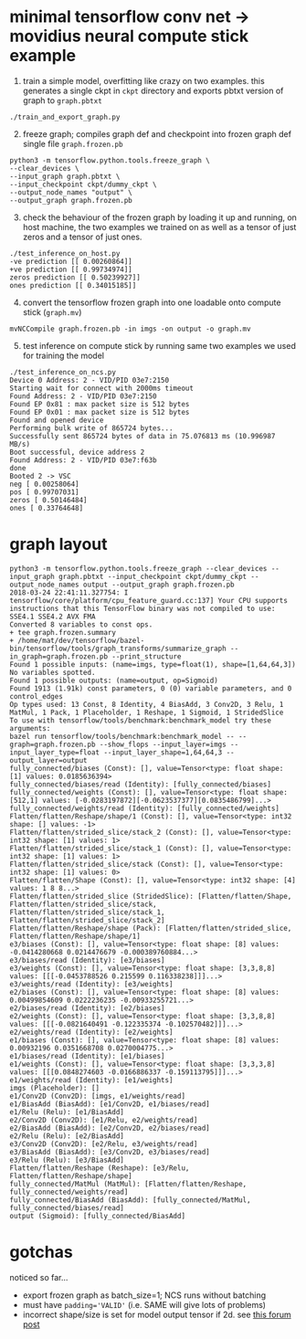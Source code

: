 # minimal tensorflow conv net -> movidius neural compute stick example

1. train a simple model, overfitting like crazy on two examples.
this generates a single ckpt in `ckpt` directory and exports
pbtxt version of graph to `graph.pbtxt`

```
./train_and_export_graph.py
```

2. freeze graph; compiles graph def and checkpoint into frozen graph def single file `graph.frozen.pb`

```
python3 -m tensorflow.python.tools.freeze_graph \
--clear_devices \
--input_graph graph.pbtxt \
--input_checkpoint ckpt/dummy_ckpt \
--output_node_names "output" \
--output_graph graph.frozen.pb
```

3. check the behaviour of the frozen graph by loading it up and running, on host machine,
the two examples we trained on as well as a tensor of just zeros and
a tensor of just ones.

```
./test_inference_on_host.py
-ve prediction [[ 0.00260864]]
+ve prediction [[ 0.99734974]]
zeros prediction [[ 0.50239927]]
ones prediction [[ 0.34015185]]
```

4. convert the tensorflow frozen graph into one loadable onto compute stick (`graph.mv`)

```
mvNCCompile graph.frozen.pb -in imgs -on output -o graph.mv
```

5. test inference on compute stick by running same two examples we used for training the model

```
./test_inference_on_ncs.py
Device 0 Address: 2 - VID/PID 03e7:2150
Starting wait for connect with 2000ms timeout
Found Address: 2 - VID/PID 03e7:2150
Found EP 0x81 : max packet size is 512 bytes
Found EP 0x01 : max packet size is 512 bytes
Found and opened device
Performing bulk write of 865724 bytes...
Successfully sent 865724 bytes of data in 75.076813 ms (10.996987 MB/s)
Boot successful, device address 2
Found Address: 2 - VID/PID 03e7:f63b
done
Booted 2 -> VSC
neg [ 0.00258064]
pos [ 0.99707031]
zeros [ 0.50146484]
ones [ 0.33764648]
```

# graph layout

```
python3 -m tensorflow.python.tools.freeze_graph --clear_devices --input_graph graph.pbtxt --input_checkpoint ckpt/dummy_ckpt --output_node_names output --output_graph graph.frozen.pb
2018-03-24 22:41:11.327754: I tensorflow/core/platform/cpu_feature_guard.cc:137] Your CPU supports instructions that this TensorFlow binary was not compiled to use: SSE4.1 SSE4.2 AVX FMA
Converted 8 variables to const ops.
+ tee graph.frozen.summary
+ /home/mat/dev/tensorflow/bazel-bin/tensorflow/tools/graph_transforms/summarize_graph --in_graph=graph.frozen.pb --print_structure
Found 1 possible inputs: (name=imgs, type=float(1), shape=[1,64,64,3])
No variables spotted.
Found 1 possible outputs: (name=output, op=Sigmoid)
Found 1913 (1.91k) const parameters, 0 (0) variable parameters, and 0 control_edges
Op types used: 13 Const, 8 Identity, 4 BiasAdd, 3 Conv2D, 3 Relu, 1 MatMul, 1 Pack, 1 Placeholder, 1 Reshape, 1 Sigmoid, 1 StridedSlice
To use with tensorflow/tools/benchmark:benchmark_model try these arguments:
bazel run tensorflow/tools/benchmark:benchmark_model -- --graph=graph.frozen.pb --show_flops --input_layer=imgs --input_layer_type=float --input_layer_shape=1,64,64,3 --output_layer=output
fully_connected/biases (Const): [], value=Tensor<type: float shape: [1] values: 0.0185636394>
fully_connected/biases/read (Identity): [fully_connected/biases]
fully_connected/weights (Const): [], value=Tensor<type: float shape: [512,1] values: [-0.0283197872][-0.0623537377][0.0835486799]...>
fully_connected/weights/read (Identity): [fully_connected/weights]
Flatten/flatten/Reshape/shape/1 (Const): [], value=Tensor<type: int32 shape: [] values: -1>
Flatten/flatten/strided_slice/stack_2 (Const): [], value=Tensor<type: int32 shape: [1] values: 1>
Flatten/flatten/strided_slice/stack_1 (Const): [], value=Tensor<type: int32 shape: [1] values: 1>
Flatten/flatten/strided_slice/stack (Const): [], value=Tensor<type: int32 shape: [1] values: 0>
Flatten/flatten/Shape (Const): [], value=Tensor<type: int32 shape: [4] values: 1 8 8...>
Flatten/flatten/strided_slice (StridedSlice): [Flatten/flatten/Shape, Flatten/flatten/strided_slice/stack, Flatten/flatten/strided_slice/stack_1, Flatten/flatten/strided_slice/stack_2]
Flatten/flatten/Reshape/shape (Pack): [Flatten/flatten/strided_slice, Flatten/flatten/Reshape/shape/1]
e3/biases (Const): [], value=Tensor<type: float shape: [8] values: -0.0414280668 0.0214476679 -0.000389760884...>
e3/biases/read (Identity): [e3/biases]
e3/weights (Const): [], value=Tensor<type: float shape: [3,3,8,8] values: [[[-0.0453788526 0.215599 0.116338238]]]...>
e3/weights/read (Identity): [e3/weights]
e2/biases (Const): [], value=Tensor<type: float shape: [8] values: 0.00499854609 0.0222236235 -0.00933255721...>
e2/biases/read (Identity): [e2/biases]
e2/weights (Const): [], value=Tensor<type: float shape: [3,3,8,8] values: [[[-0.0821640491 -0.122335374 -0.102570482]]]...>
e2/weights/read (Identity): [e2/weights]
e1/biases (Const): [], value=Tensor<type: float shape: [8] values: 0.00932196 0.0351668708 0.0270004775...>
e1/biases/read (Identity): [e1/biases]
e1/weights (Const): [], value=Tensor<type: float shape: [3,3,3,8] values: [[[0.0848274603 -0.0166886337 -0.159113795]]]...>
e1/weights/read (Identity): [e1/weights]
imgs (Placeholder): []
e1/Conv2D (Conv2D): [imgs, e1/weights/read]
e1/BiasAdd (BiasAdd): [e1/Conv2D, e1/biases/read]
e1/Relu (Relu): [e1/BiasAdd]
e2/Conv2D (Conv2D): [e1/Relu, e2/weights/read]
e2/BiasAdd (BiasAdd): [e2/Conv2D, e2/biases/read]
e2/Relu (Relu): [e2/BiasAdd]
e3/Conv2D (Conv2D): [e2/Relu, e3/weights/read]
e3/BiasAdd (BiasAdd): [e3/Conv2D, e3/biases/read]
e3/Relu (Relu): [e3/BiasAdd]
Flatten/flatten/Reshape (Reshape): [e3/Relu, Flatten/flatten/Reshape/shape]
fully_connected/MatMul (MatMul): [Flatten/flatten/Reshape, fully_connected/weights/read]
fully_connected/BiasAdd (BiasAdd): [fully_connected/MatMul, fully_connected/biases/read]
output (Sigmoid): [fully_connected/BiasAdd]
```

# gotchas

noticed so far...

* export frozen graph as batch_size=1; NCS runs without batching
* must have `padding='VALID'` (i.e. SAME will give lots of problems)
* incorrect shape/size is set for model output tensor if 2d. see [this forum post](https://ncsforum.movidius.com/discussion/1128/incorrect-shape-size-set-for-2d-output-tensor)
